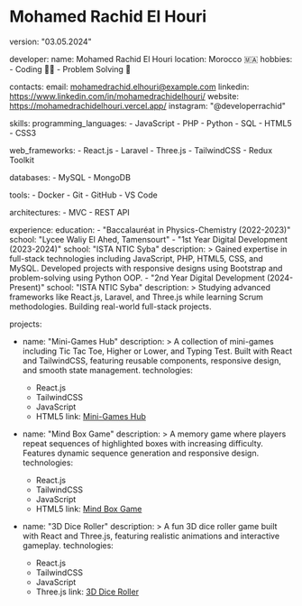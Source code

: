 # Mohamed Rachid El Houri

version: "03.05.2024"

developer:
  name: Mohamed Rachid El Houri
  location: Morocco 🇲🇦
  hobbies:
    - Coding 👨‍💻
    - Problem Solving 🧩

contacts:
  email: mohamedrachid.elhouri@example.com
  linkedin: https://www.linkedin.com/in/mohamedrachidelhouri/
  website: https://mohamedrachidelhouri.vercel.app/
  instagram: "@developerrachid"

skills:
  programming_languages:
    - JavaScript
    - PHP
    - Python
    - SQL
    - HTML5
    - CSS3
  
  web_frameworks:
    - React.js
    - Laravel
    - Three.js
    - TailwindCSS
    - Redux Toolkit
            
  databases:
    - MySQL
    - MongoDB
    
  tools:
    - Docker
    - Git
    - GitHub
    - VS Code
  
  architectures:
    - MVC
    - REST API

experience:
  education:
    - "Baccalauréat in Physics-Chemistry (2022-2023)"
      school: "Lycee Waliy El Ahed, Tamensourt"
    - "1st Year Digital Development (2023-2024)"
      school: "ISTA NTIC Syba"
      description: >
        Gained expertise in full-stack technologies including JavaScript, PHP, HTML5, CSS, and MySQL. 
        Developed projects with responsive designs using Bootstrap and problem-solving using Python OOP.
    - "2nd Year Digital Development (2024-Present)"
      school: "ISTA NTIC Syba"
      description: >
        Studying advanced frameworks like React.js, Laravel, and Three.js while learning Scrum methodologies. 
        Building real-world full-stack projects.

projects:
  - name: "Mini-Games Hub"
    description: >
      A collection of mini-games including Tic Tac Toe, Higher or Lower, and Typing Test.
      Built with React and TailwindCSS, featuring reusable components, responsive design, and smooth state management.
    technologies:
      - React.js
      - TailwindCSS
      - JavaScript
      - HTML5
    link: [Mini-Games Hub](https://shadosxnover.github.io/Box-Mind-Game/)
  
  - name: "Mind Box Game"
    description: >
      A memory game where players repeat sequences of highlighted boxes with increasing difficulty.
      Features dynamic sequence generation and responsive design.
    technologies:
      - React.js
      - TailwindCSS
      - JavaScript
      - HTML5
    link: [Mind Box Game](https://shadosxnover.github.io/Box-Mind-Game/)
  
  - name: "3D Dice Roller"
    description: >
      A fun 3D dice roller game built with React and Three.js, featuring realistic animations and interactive gameplay.
    technologies:
      - React.js
      - TailwindCSS
      - JavaScript
      - Three.js
    link: [3D Dice Roller](https://shadosxnover.github.io/3D-Dice-Roll/)

